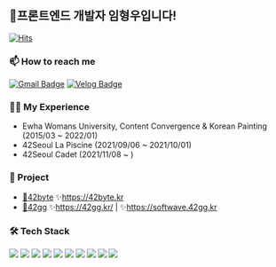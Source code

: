 ## 🤗프론트엔드 개발자 임형우입니다!
  [![Hits](https://hits.seeyoufarm.com/api/count/incr/badge.svg?url=https%3A%2F%2Fgithub.com%2FpearpearB&count_bg=%2379C83D&title_bg=%23E7E7E7&icon=&icon_color=%23E7E7E7&title=hits&edge_flat=true)](https://hits.seeyoufarm.com)
  
### 📫 How to reach me
[![Gmail Badge](https://img.shields.io/badge/Gmail-d14836?style=flat-square&logo=Gmail&logoColor=white&link=mailto:smilyoung@gmail.com)](mailto:smilyoung@gmail.com)
[![Velog Badge](https://img.shields.io/badge/Velog-09D3AC?style=flat-square&logo=Vimeo&logoColor=white)](https://velog.io/@pearpearb)

### 💃🕺 My Experience
+ Ewha Womans University, Content Convergence & Korean Painting (2015/03 ~ 2022/01)
+ 42Seoul La Piscine (2021/09/06 ~ 2021/10/01)
+ 42Seoul Cadet (2021/11/08 ~ )

### 🦾 Project
+ [💬42byte](https://github.com/blind-42/42byte) ✨https://42byte.kr
+ [🏓42gg](https://github.com/42organization/42arcade.gg.client) ✨https://42gg.kr/  | ✨https://softwave.42gg.kr


### 🛠 Tech Stack
<span>
<img src="https://img.shields.io/badge/C-A8B9CC?style=flat-square&logo=C&logoColor=white"/>
<img src="https://img.shields.io/badge/HTML-E34F26?style=flat-square&logo=HTML5&logoColor=white"/>
<img src="https://img.shields.io/badge/CSS-1572B6?style=flat-square&logo=CSS3&logoColor=white"/>
<img src="https://img.shields.io/badge/styled-components-DB7093?style=flat-square&logo=styled-components&logoColor=white"/>
<img src="https://img.shields.io/badge/Sass-CC6699?style=flat-square&logo=Sass&logoColor=white"/>
<img src="https://img.shields.io/badge/React-071D49?style=flat-square&logo=React&logoColor=white"/>
<img src="https://img.shields.io/badge/Next.js-000000?style=flat-square&logo=Next.js&logoColor=white"/>
<img src="https://img.shields.io/badge/TypeScript-3178C6?style=flat-square&logo=TypeScript&logoColor=white"/>
<img src="https://img.shields.io/badge/JavaScript-F7DF1E?style=flat-square&logo=JavaScript&logoColor=white"/>
<img src="https://img.shields.io/badge/Figma-FF69B4?style=flat-square&logo=Figma&logoColor=white"/>
</span>

<!--
**HyeongwooIM/HyeongwooIM** is a ✨ _special_ ✨ repository because its `README.md` (this file) appears on your GitHub profile.

Here are some ideas to get you started:

- 🔭 I’m currently working on ...
- 🌱 I’m currently learning ...
- 👯 I’m looking to collaborate on ...
- 🤔 I’m looking for help with ...
- 💬 Ask me about ...
- 📫 How to reach me: ...
- 😄 Pronouns: ...
- ⚡ Fun fact: ...
-->
